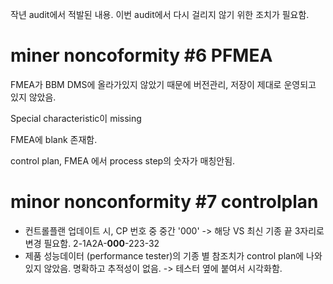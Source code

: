 작년 audit에서 적발된 내용. 이번 audit에서 다시 걸리지 않기 위한 조치가 필요함.
# miner noncoformity #6 PFMEA
FMEA가 BBM DMS에 올라가있지 않았기 때문에 버전관리, 저장이 제대로 운영되고 있지 않았음.

Special characteristic이 missing

FMEA에 blank 존재함.

control plan, FMEA 에서 process step의 숫자가 매칭안됨.

# minor nonconformity #7 controlplan
- 컨트롤플랜 업데이트 시, CP 번호 중 중간 '000' -> 해당 VS 최신 기종 끝 3자리로 변경 필요함. 
  2-1A2A-**000**-223-32
- 제품 성능데이터 (performance tester)의 기종 별 참조치가 control plan에 나와있지 않았음. 명확하고 추적성이 없음. -> 테스터 옆에 붙여서 시각화함.